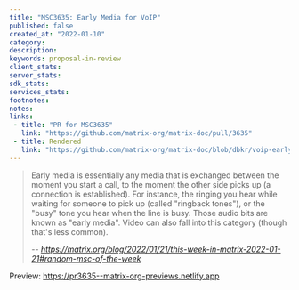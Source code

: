 ```yaml
---
title: "MSC3635: Early Media for VoIP"
published: false
created_at: "2022-01-10"
category:
description:
keywords: proposal-in-review
client_stats:
server_stats:
sdk_stats:
services_stats:
footnotes:
notes:
links:
 - title: "PR for MSC3635"
   link: "https://github.com/matrix-org/matrix-doc/pull/3635"
 - title: Rendered
   link: "https://github.com/matrix-org/matrix-doc/blob/dbkr/voip-early-media/proposals/3635-voip-early-media.md"
---
```




> Early media is essentially any media that is exchanged between the moment you start a call, to the moment the other side picks up (a connection is established). For instance, the ringing you hear while waiting for someone to pick up (called "ringback tones"), or the "busy" tone you hear when the line is busy. Those audio bits are known as "early media". Video can also fall into this category (though that's less common).
>
> *-- https://matrix.org/blog/2022/01/21/this-week-in-matrix-2022-01-21#random-msc-of-the-week*












<!-- Replace -->
Preview: https://pr3635--matrix-org-previews.netlify.app
<!-- Replace -->

